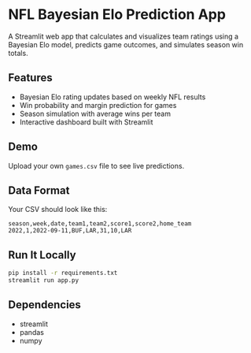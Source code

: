 # NFL Bayesian Elo Prediction App

A Streamlit web app that calculates and visualizes team ratings using a Bayesian Elo model, predicts game outcomes, and simulates season win totals.

## Features

- Bayesian Elo rating updates based on weekly NFL results
- Win probability and margin prediction for games
- Season simulation with average wins per team
- Interactive dashboard built with Streamlit

## Demo

Upload your own `games.csv` file to see live predictions.

## Data Format

Your CSV should look like this:

```csv
season,week,date,team1,team2,score1,score2,home_team
2022,1,2022-09-11,BUF,LAR,31,10,LAR
```

## Run It Locally

```bash
pip install -r requirements.txt
streamlit run app.py
```

## Dependencies

- streamlit
- pandas
- numpy
